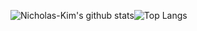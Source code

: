 ![Nicholas-Kim's github stats](https://github-readme-stats.vercel.app/api?username=dblepart99&count_private=true&show_icons=true&theme=graywhite)![Top Langs](https://github-readme-stats.vercel.app/api/top-langs/?username=dblepart99&langs_count=5&hide=xslt,html,CSS,scss&theme=graywhite)
